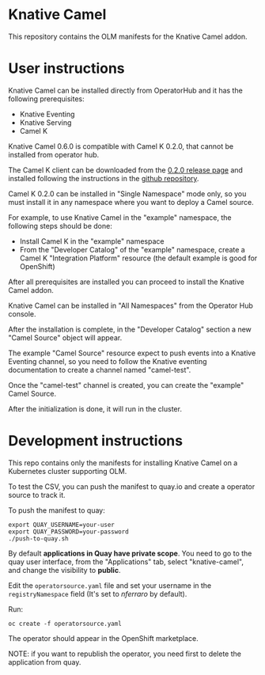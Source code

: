 # Knative Camel

This repository contains the OLM manifests for the Knative Camel addon.

# User instructions

Knative Camel can be installed directly from OperatorHub and it has the following prerequisites:

- Knative Eventing
- Knative Serving
- Camel K

Knative Camel 0.6.0 is compatible with Camel K 0.2.0, that cannot be installed from operator hub.

The Camel K client can be downloaded from the [0.2.0 release page](https://github.com/apache/camel-k/releases/tag/0.2.0) and installed
following the instructions in the [github repository](https://github.com/apache/camel-k#installation).
  
Camel K 0.2.0 can be installed in "Single Namespace" mode only, so you must install it in any namespace where you want to deploy a Camel source.

For example, to use Knative Camel in the "example" namespace, the following steps should be done:
- Install Camel K in the "example" namespace
- From the "Developer Catalog" of the "example" namespace, create a Camel K "Integration Platform" resource (the default example is good for OpenShift)  

After all prerequisites are installed you can proceed to install the Knative Camel addon.

Knative Camel can be installed in "All Namespaces" from the Operator Hub console.

After the installation is complete, in the "Developer Catalog" section a new "Camel Source" object will appear.

The example "Camel Source" resource expect to push events into a Knative Eventing channel, 
so you need to follow the Knative eventing documentation to create a channel named "camel-test".

Once the "camel-test" channel is created, you can create the "example" Camel Source.

After the initialization is done, it will run in the cluster.

# Development instructions

This repo contains only the manifests for installing Knative Camel on a Kubernetes cluster supporting OLM.

To test the CSV, you can push the manifest to quay.io and create a operator source to track it.

To push the manifest to quay:
```
export QUAY_USERNAME=your-user
export QUAY_PASSWORD=your-password
./push-to-quay.sh
```

By default **applications in Quay have private scope**. You need to go to the quay user interface, from the "Applications" tab, select "knative-camel",  and change the visibility to **public**.

Edit the `operatorsource.yaml` file and set your username in the `registryNamespace` field (It's set to *nferraro* by default).

Run:
```
oc create -f operatorsource.yaml
```

The operator should appear in the OpenShift marketplace.

NOTE: if you want to republish the operator, you need first to delete the application from quay.
